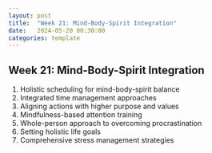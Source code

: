 ```yaml
---
layout: post
title:  "Week 21: Mind-Body-Spirit Integration"
date:   2024-05-20 00:30:00
categories: template
---
```



## Week 21: Mind-Body-Spirit Integration
1. Holistic scheduling for mind-body-spirit balance
2. Integrated time management approaches
3. Aligning actions with higher purpose and values
4. Mindfulness-based attention training
5. Whole-person approach to overcoming procrastination
6. Setting holistic life goals
7. Comprehensive stress management strategies

